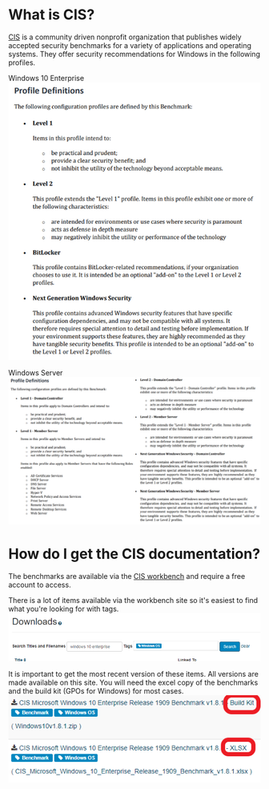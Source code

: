 # What is CIS?
[CIS](https://www.cisecurity.org/) is a community driven nonprofit organization that publishes widely accepted security benchmarks for a variety of applications and operating systems.
They offer security recommendations for Windows in the following profiles.

Windows 10 Enterprise
</br>![Example](screenshots/windows_10_profiles.PNG)

Windows Server
</br>![Example](screenshots/server_profiles.PNG)

# How do I get the CIS documentation?
The benchmarks are available via the [CIS workbench](https://workbench.cisecurity.org/) and require a free account to access.

There is a lot of items available via the workbench site so it's easiest to find what you're looking for with tags.
</br>![Example](screenshots/CIS_tags.PNG)

It is important to get the most recent version of these items. All versions are made available on this site. You will need the excel copy of the benchmarks and the build kit (GPOs for Windows) for most cases.
</br>![Example](screenshots/CIS_files.PNG)